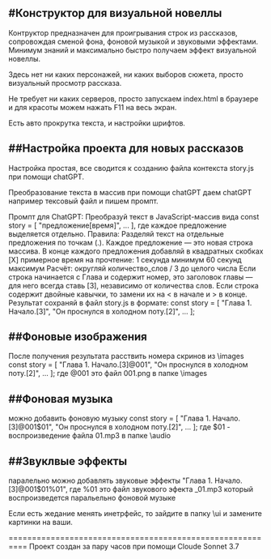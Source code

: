 #Конструктор для визуальной новеллы
-----------------------------------

Контруктор предназначен для проигрывания строк из рассказов, сопровождая сменой фона, фоновой музыкой и звуковыми эффектами. Минимум знаний и максимально быстро получаем эффект визуальной новеллы.

Здесь нет ни каких персонажей, ни каких выборов сюжета, просто визуальный просмотр рассказа.

Не требует ни каких серверов, просто запускаем index.html в браузере и для красоты можем нажать F11 на весь экран.

Есть авто прокрутка текста, и настройки шрифтов.


##Настройка проекта для новых рассказов
----------------------------------------

Настройка простая, все сводится к созданию файла 
контекста story.js при помощи chatGPT.

Преобразование текста в массив при помощи chatGPT
даем chatGPT например тексовый файл и пишем промпт.

Промпт для ChatGPT:
Преобразуй текст в JavaScript-массив вида const story = [ "предложение[время]", ... ], где каждое предложение выделяется отдельно.
Правила:
Разделяй текст на отдельные предложения по точкам (.). Каждое предложение — это новая строка массива.
В конце каждого предложения добавляй в квадратных скобках [X] примерное время на прочтение:
1 секунда минимум
60 секунд максимум
Расчёт: округляй количество_слов / 3 до целого числа
Если строка начинается с Глава и содержит номер, это заголовок главы — для него всегда ставь [3], независимо от количества слов.
Если строка содержит двойные кавычки, то замени их на < в начале и > в конце.
Результат сохраняй в файл story.js в формате:
const story = [
  "Глава 1. Начало.[3]",
  "Он проснулся в холодном поту.[2]",
  ...
];

##Фоновые изображения
--------------------
После получения результата расствить номера скринов из \images
const story = [
  "Глава 1. Начало.[3]@001",
  "Он проснулся в холодном поту.[2]",
  ...
];
где @001 это файл 001.png в папке \images 

##Фоновая музыка
-------------------
можно добавить фоновую музыку
const story = [
  "Глава 1. Начало.[3]@001$01",
  "Он проснулся в холодном поту.[2]",
  ...
];
где $01 - воспроизведение файла 01.mp3 в папке \audio

##Звуклвые эффекты
-------------------
паралельно можно добавлять звуковые эффекты
"Глава 1. Начало.[3]@001$01%01",
где %01 это файл звукового эфекта _01.mp3 
который воспроизведется паральельно фоновой музыке

Если есть жедание менять инетрфейс, то зайдите в папку \ui
и замените картинки на ваши.



==========================================================
Проект создан за пару часов при помощи Cloude Sonnet 3.7
